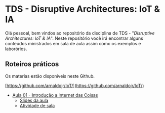 # TDS - Disruptive Architectures: IoT & IA

Olá pessoal, bem vindos ao repositório da disciplina de TDS - "*Disruptive Architectures: IoT & IA*". Neste repositório você irá encontrar alguns conteúdos ministrados em sala de aula assim como os exemplos e laborórios. 

## Roteiros práticos 

Os materias estão disponiveis neste Github.

[https://github.com/arnaldojr/IoT/](https://github.com/arnaldojr/IoT/)

- [Aula 01 - Introdução a Internet das Coisas](./aula01)
    - [Slides da aula](/aula01/Aula01.pdf)  
    - [Atividade de sala](./aula01/Aula01_Atividade.pdf)



